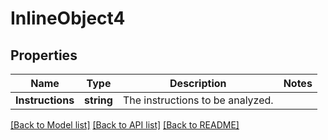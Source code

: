 # InlineObject4

## Properties

Name | Type | Description | Notes
------------ | ------------- | ------------- | -------------
**Instructions** | **string** | The instructions to be analyzed. | 

[[Back to Model list]](../README.md#documentation-for-models) [[Back to API list]](../README.md#documentation-for-api-endpoints) [[Back to README]](../README.md)


